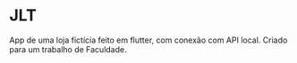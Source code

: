 # JLT
App de uma loja fictícia feito em flutter, com conexão com API local. Criado para um trabalho de Faculdade.
